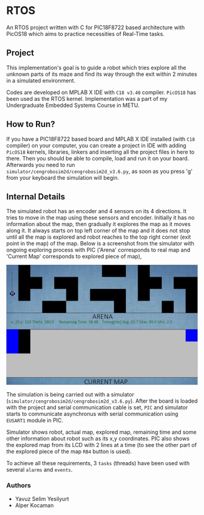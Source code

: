 [1]: https://github.com/ysyesilyurt/RTOS/blob/master/simulator.png

# RTOS
An RTOS project written with C for PIC18F8722 based architecture with PicOS18 which aims to practice necessities of Real-Time tasks.

## Project
This implementation's goal is to guide a robot which tries explore all the unknown parts of its maze and find its way through the exit within 2 minutes in a simulated environment.

Codes are developed on MPLAB X IDE with `C18 v3.40` compiler. `PicOS18` has been used as the RTOS kernel. Implementation was a part of my Undergraduate Embedded Systems Course in METU.

## How to Run?
If you have a PIC18F8722 based board and MPLAB X IDE installed (with `C18` compiler) on your computer, you can create a project in IDE with adding `PicOS18` kernels, libraries, linkers and inserting all the project files in here to there. Then you should be able to compile, load and run it on your board. Afterwards you need to run `simulator/cengrobosim2d/cengrobosim2d_v3.6.py`, as soon as you press 'g' from your keyboard the simulation will begin.

## Internal Details
The simulated robot has an encoder and 4 sensors on its 4 directions. It tries to move in the map using these sensors and encoder. Initially it has no information about the map, then gradually it explores the map as it moves along it. It always starts on top left corner of the map and it does not stop until all the map is explored and robot reaches to the top right corner (exit point in the map) of the map. Below is a screenshot from the simulator with ongoing exploring process with PIC ('Arena' corresponds to real map and 'Current Map' corresponds to explored piece of map),

![alt text][1]

The simulation is being carried out with a simulator (`simulator/cengrobosim2d/cengrobosim2d_v3.6.py`). After the board is loaded with the project and serial communication cable is set, `PIC` and simulator starts to communicate asynchronus with serial communication using `EUSART1` module in PIC. 

Simulator shows robot, actual map, explored map, remaining time and some other information about robot such as its x,y coordinates. PIC also shows the explored map from its LCD with 2 lines at a time (to see the other part of the explored piece of the map `RB4` button is used).

To achieve all these requirements, 3 `tasks` (threads) have been used with several `alarms` and `events`.

### Authors
* Yavuz Selim Yesilyurt
* Alper Kocaman
